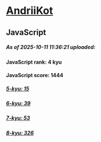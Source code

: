 # [AndriiKot](https://www.codewars.com/users/AndriiKot) 

## JavaScript

##### As of 2025-10-11 11:36:21 uploaded:

#### JavaScript rank: 4 kyu

#### JavaScript score: 1444

##### [5-kyu: 15](https://github.com/AndriiKot/JavaScript__CodeWars/tree/main/kyu-5)

##### [6-kyu: 39](https://github.com/AndriiKot/JavaScript__CodeWars/tree/main/kyu-6)

##### [7-kyu: 53](https://github.com/AndriiKot/JavaScript__CodeWars/tree/main/kyu-7)

##### [8-kyu: 326](https://github.com/AndriiKot/JavaScript__CodeWars/tree/main/kyu-8)


